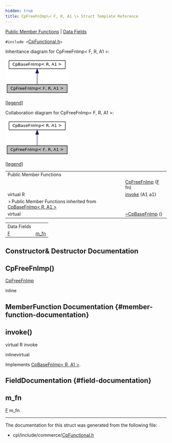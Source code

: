 ```yaml
---
hidden: true
title: CpFreeFnImp\< F, R, A1 \> Struct Template Reference
---
```


[Public Member Functions](#pub-methods) \| [Data Fields](#pub-attribs)

`#include <`<a href="_cp_functional_8h_source.md">CpFunctional.h</a>`>`

Inheritance diagram for CpFreeFnImp\< F, R, A1 \>:

![Inheritance graph](structvficpl_1_1_cp_free_fn_imp_3_01_f_00_01_r_00_01_a1_01_4__inherit__graph.png)

\[<a href="graph_legend.md">legend</a>\]

Collaboration diagram for CpFreeFnImp\< F, R, A1 \>:

![Collaboration graph](structvficpl_1_1_cp_free_fn_imp_3_01_f_00_01_r_00_01_a1_01_4__coll__graph.png)

\[<a href="graph_legend.md">legend</a>\]

|  |  |
|----|----|
| Public Member Functions |  |
|   | [CpFreeFnImp](#af88487a1026c040931f481bd4b3d3f48) (<a href="md5_8cpp.md#a96d73bbd7af15cb1fc38c3f4a3bd82e9">F</a> fn) |
| virtual R  | [invoke](#a3a2b24a848c324a4e6489481009348d0) (A1 a1) |
| ![-](closed.png) Public Member Functions inherited from <a href="structvficpl_1_1_cp_base_fn_imp_3_01_r_00_01_a1_01_4.md">CpBaseFnImp< R, A1 ></a> |  |
| virtual  | <a href="structvficpl_1_1_cp_base_fn_imp_3_01_r_00_01_a1_01_4.md#ae060ac2a6a962cab6675a09bc6c8f724">~CpBaseFnImp</a> () |

|  |  |
|----|----|
| Data Fields |  |
| <a href="md5_8cpp.md#a96d73bbd7af15cb1fc38c3f4a3bd82e9">F</a>  | [m_fn](#a37079a7261fff5a7c34ca2c14f8ae0eb) |

## Constructor& Destructor Documentation

## CpFreeFnImp() <a href="#af88487a1026c040931f481bd4b3d3f48" id="af88487a1026c040931f481bd4b3d3f48"></a>

<p><a href="structvficpl_1_1_cp_free_fn_imp.md">CpFreeFnImp</a></p>

inline

## MemberFunction Documentation {#member-function-documentation}

## invoke() <a href="#a3a2b24a848c324a4e6489481009348d0" id="a3a2b24a848c324a4e6489481009348d0"></a>

<p>virtual R invoke</p>

inlinevirtual

Implements <a href="structvficpl_1_1_cp_base_fn_imp_3_01_r_00_01_a1_01_4.md#af13ada5f7e9cbee1d319e91c22ecbd16">CpBaseFnImp< R, A1 ></a>.

## FieldDocumentation {#field-documentation}

## m_fn <a href="#a37079a7261fff5a7c34ca2c14f8ae0eb" id="a37079a7261fff5a7c34ca2c14f8ae0eb"></a>

<p><a href="md5_8cpp.md#a96d73bbd7af15cb1fc38c3f4a3bd82e9">F</a> m_fn</p>

------------------------------------------------------------------------

The documentation for this struct was generated from the following file:

- cpl/include/commerce/<a href="_cp_functional_8h_source.md">CpFunctional.h</a>
